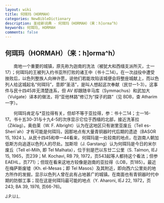 ```yaml
---
layout: wiki
title: 何珥玛（HORMAH）
categories: NewBibleDictionary
description: 圣经新词典 - 何珥玛（HORMAH）（来：h]orma^h）
keywords: 何珥玛, HORMAH
comments: false
---
```


## 何珥玛（HORMAH）（来：h]orma^h）

　　南地一个重要的城镇，原先称为迦南的洗法（被犹大和西缅支派所灭，士一17）；何珥玛的王被列入约书亚所打败的诸王中（书十二14）。在一次战役中遭受挫败后，以色列整族人向神许愿，说他们若能攻陷该城便会将整座城献上，而以色列人给这城起名“何珥玛”，意即“圣洁”，是叫人想起这次奉献（民廿一1-3）。这事件与民十四45并无清楚连系，但 AV 却跟随辛马库（Symmachus）和武加大（Vulgate）译本的做法，将“亚他林路”修订为“探子的路”（见 BDB，查 Atharim 一字）。

　　何珥玛肯定与*亚拉得有关，但却不等于亚拉得，参：书十二14；士一16-17。书十五30-31与十九4-5的次序显示它位于西缅的北部，接近洗革拉（Ziklag）。奥伯莱（W. F. Albright）认为在这地区只有谢里亚废丘（Tell es-Sheri`ah）才有可能是何珥玛，因那地点有大量青铜器时代后期的遗迹（BASOR 15, 1924 )。从民十四45和申一44看来，何珥玛是一处较南的地点，在迦南人朝加低斯方向追逐以色列人的尽处。加斯坦（J. Garstang）认为何珥玛是今日的米尔废丘（Tell el-Milh, 即 Tel Malhata），位于别是巴以东廿二公里（S. Talmon, IEJ 15, 1965，页239；M. Kochavi, RB 79, 1972，页543起等人都持这个看法；但参 EAEHL，页771）；但现在看来这地方较像是迦南的亚拉得（LOB，页185）。最近在梅萨斯废墟（Kh. el-Mesas；即 Tel Masos）及其附近，即向西六公里处的地方所作的发掘，显示以色列人曾在此有占地甚广的城镇。在南面也有青铜器时代中期的防御工事；现在这是何珥玛最可能的地点（Y. Aharoni, IEJ 22, 1972，页243; BA 39, 1976, 页66-76)。

J.P.U.L.








